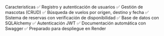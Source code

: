 Caracteristicas
    ✅ Registro y autenticación de usuarios
    ✅ Gestión de mascotas (CRUD)
    ✅ Búsqueda de vuelos por origen, destino y fecha
    ✅ Sistema de reservas con verificación de disponibilidad
    ✅ Base de datos con SQLAlchemy
    ✅ Autenticación JWT
    ✅ Documentación automática con Swagger
    ✅ Preparado para despliegue en Render

